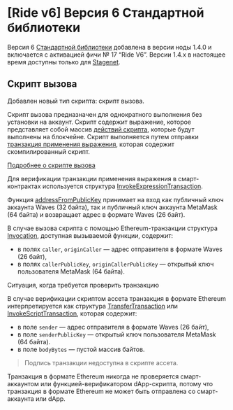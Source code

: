 # [Ride v6] Версия 6 Стандартной библиотеки

Версия 6 [Стандартной библиотеки](/ru/ride/script/standard-library) добавлена в версии ноды 1.4.0 и включается с активацией фичи №&nbsp;17 “Ride V6”. Версии 1.4.x в настоящее время доступны только для [Stagenet](/ru/blockchain/blockchain-network/).

## Скрипт вызова

Добавлен новый тип скрипта: скрипт вызова.

Скрипт вызова предназначен для однократного выполнения без установки на аккаунт. Скрипт содержит выражение, которое представляет собой массив [действий скрипта](/ru/ride/structures/script-actions/), которые будут выполнены на блокчейне. Скрипт выполняется путем отправки [транзакция применения выражения](/ru/blockchain/transaction-type/invoke-expression-transaction), которая содержит скомпилированный скрипт.

[Подробнее о скрипте вызова](/ru/ride/v6/script/script-types/call-script)

Для верификации транзакции применения выражения в смарт-контрактах используется структура [InvokeExpressionTransaction](/ru/ride/v6/structures/transaction-structures/invoke-expression-transaction).

Функция [addressFromPublicKey](/ru/ride/v6/functions/built-in-functions/converting-functions#addressfrompublickey-bytevector-address) принимает на вход как публичный ключ аккаунта Waves (32 байта), так и публичный ключ аккаунта MetaMask (64 байта) и возвращает адрес в формате Waves (26 байт).

В случае вызова скрипта с помощью Ethereum-транзакции структура [Invocation](/ru/ride/structures/common-structures/invocation), доступная вызываемой функции, содержит:
- в полях `caller`, `originCaller` — адрес отправителя в формате Waves (26 байт),
- в полях `callerPublicKey`, `originCallerPublicKey` — открытый ключ пользователя MetaMask (64 байта).

Ситуация, когда требуется проверить транзакцию 

В случае верификации скриптом ассета транзакция в формате Ethereum интерпретируется как структура [TransferTransaction](/ru/ride/structures/transaction-structures/transfer-transaction) или [InvokeScriptTransaction](/ru/ride/structures/transaction-structures/invoke-script-transaction), которая содержит:
- в поле `sender` — адрес отправителя в формате Waves (26 байт),
- в поле `senderPublicKey` — открытый ключ пользователя MetaMask (64 байта).
- в поле `bodyBytes` — пустой массив байтов.

> Подпись транзакции недоступна в скрипте ассета.

Транзакция в формате Ethereum никогда не проверяется смарт-аккаунтом или функцией-верификатором dApp-скрипта, потому что транзакция в формате Ethereum не может быть отправлена со смарт-аккаунта или dApp.

<!--## Вычисления с продолжением

Добавлена поддержка dApp-скриптов, сложность которых превышает 10&nbsp;000. Выполнение такого скрипта разбивается на несколько этапов: первый этап вычислений выполняется в рамках транзакции вызова скрипта, последующие этапы — в рамках транзакций продолжения. Транзакции продолжения создаются генераторами блоков автоматически. [Подробнее о вычислениях с продолжением](/ru/ride/advanced/continuation)

> Вычисления с продолжением и вызов dApp из dApp несовместимы, то есть не могут быть инициированы одной и той же транзакцией. -->
